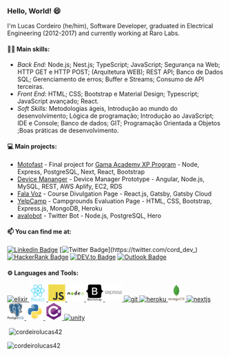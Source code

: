 ### Hello, World! 😄

I'm Lucas Cordeiro (he/him), Software Developer, graduated in Electrical Engineering (2012-2017) and currently working at Raro Labs. 

#### 👨‍💻 **Main skills:**
- *Back End:* Node.js; Nest.js; TypeScript; JavaScript; Segurança na Web; HTTP GET e HTTP POST; (Arquitetura WEB); REST API; Banco de Dados SQL; Gerenciamento de erros; Buffer e Streams; Consumo de API terceiras.
- *Front End:* HTML; CSS; Bootstrap e Material Design; Typescript; JavaScript avançado; React.
- *Soft Skills:* Metodologias ágeis, Introdução ao mundo do desenvolvimento; Lógica de programação; Introdução ao JavaScript; IDE e Console; Banco de dados; GIT; Programação Orientada a Objetos ;Boas práticas de desenvolvimento.

#### 💻 **Main projects:**
- [Motofast](https://motofast.vercel.app/) - Final project for [Gama Academy XP Program](https://www.gama.academy/gama-experience/desenvolvimento-full-stack) - Node, Express, PostgreSQL, Next, React, Bootstrap
- [Device Mananger]([https://device-manager.d2v1ztj78y6nty.amplifyapp.com](https://github.com/cordeirolucas42/device-manager)) - Device Manager Prototype - Angular, Node.js, MySQL, REST, AWS Aplify, EC2, RDS
- [Fala Voz](https://github.com/cordeirolucas42/fala-voz) - Course Divulgation Page - React.js, Gatsby, Gatsby Cloud
- [YelpCamp](https://github.com/cordeirolucas42/YelpCamp) - Campgrounds Evaluation Page - HTML, CSS, Bootstrap, Express.js, MongoDB, Heroku
- [avalobot](https://github.com/cordeirolucas42/avalovara-bot) - Twitter Bot - Node.js, PostgreSQL, Hero

#### 📫 **You can find me at:**

[![Linkedin Badge](https://img.shields.io/badge/-LinkedIn-blue?style=flat&logo=Linkedin&logoColor=white&link=https://www.linkedin.com/in/cordeirolucas42/)](https://www.linkedin.com/in/cordeirolucas42/)
[![Twitter Badge](https://img.shields.io/badge/-Twitter-1DA1F2?style=flat&logo=Twitter&logoColor=white&link=https://twitter.com/cord_dev_)](https://twitter.com/cord_dev_)
[![HackerRank Badge](https://img.shields.io/badge/-HackerRank-2EC866?style=flat&logo=HackerRank&logoColor=white&link=https://www.hackerrank.com/cordeirolucas42)](https://www.hackerrank.com/cordeirolucas42)
[![DEV.to Badge](https://img.shields.io/badge/-DEV.to-0A0A0A?style=flat&logo=dev.to&logoColor=white&link=https://dev.to/cordeirolucas42)](https://dev.to/cordeirolucas42)
[![Outlook Badge](https://img.shields.io/badge/-Outlook-267ACA?style=flat&logo=Microsoft-Outlook&logoColor=white&link=mailto:cordeirolucas42@hotmail.com)](mailto:cordeirolucas42@hotmail.com)

#### ⚙️ **Languages and Tools:**
<p align="left">
  <a href="https://elixir-lang.org" target="_blank"> <img src="https://www.vectorlogo.zone/logos/elixir-lang/elixir-lang-icon.svg" alt="elixir" width="40" height="40"/> </a>
  <a href="https://reactjs.org/" target="_blank"> <img src="https://raw.githubusercontent.com/devicons/devicon/master/icons/react/react-original-wordmark.svg" alt="react" width="40" height="40"/> </a>
  <a href="https://developer.mozilla.org/en-US/docs/Web/JavaScript" target="_blank"> <img src="https://raw.githubusercontent.com/devicons/devicon/master/icons/javascript/javascript-original.svg" alt="javascript" width="40" height="40"/> </a> 
  <a href="https://nodejs.org" target="_blank"> <img src="https://raw.githubusercontent.com/devicons/devicon/master/icons/nodejs/nodejs-original-wordmark.svg" alt="nodejs" width="40" height="40"/> </a>
 <a href="https://getbootstrap.com" target="_blank"> <img src="https://raw.githubusercontent.com/devicons/devicon/master/icons/bootstrap/bootstrap-plain-wordmark.svg" alt="bootstrap" width="40" height="40"/> </a>
<a href="https://expressjs.com" target="_blank"> <img src="https://raw.githubusercontent.com/devicons/devicon/master/icons/express/express-original-wordmark.svg" alt="express" width="40" height="40"/> </a>
  <a href="https://git-scm.com/" target="_blank"> <img src="https://www.vectorlogo.zone/logos/git-scm/git-scm-icon.svg" alt="git" width="40" height="40"/> </a>
  <a href="https://heroku.com" target="_blank"> <img src="https://www.vectorlogo.zone/logos/heroku/heroku-icon.svg" alt="heroku" width="40" height="40"/> </a>  
  <a href="https://www.mongodb.com/" target="_blank"> <img src="https://raw.githubusercontent.com/devicons/devicon/master/icons/mongodb/mongodb-original-wordmark.svg" alt="mongodb" width="40" height="40"/> </a>
  <a href="https://nextjs.org/" target="_blank"> <img src="https://cdn.worldvectorlogo.com/logos/nextjs-3.svg" alt="nextjs" width="40" height="40"/> </a>  
  <a href="https://www.postgresql.org" target="_blank"> <img src="https://raw.githubusercontent.com/devicons/devicon/master/icons/postgresql/postgresql-original-wordmark.svg" alt="postgresql" width="40" height="40"/> </a>
  <a href="https://www.python.org" target="_blank"> <img src="https://raw.githubusercontent.com/devicons/devicon/master/icons/python/python-original.svg" alt="python" width="40" height="40"/> </a>  
  <a href="https://www.w3schools.com/cs/" target="_blank"> <img src="https://raw.githubusercontent.com/devicons/devicon/master/icons/csharp/csharp-original.svg" alt="csharp" width="40" height="40"/> </a>
  <a href="https://unity.com/" target="_blank"> <img src="https://www.vectorlogo.zone/logos/unity3d/unity3d-icon.svg" alt="unity" width="40" height="40"/> </a>
</p>

<p>&nbsp;<img align="center" src="https://github-readme-stats.vercel.app/api?username=cordeirolucas42&show_icons=true&locale=en" alt="cordeirolucas42" /></p>

<p><img align="center" src="https://github-readme-streak-stats.herokuapp.com/?user=cordeirolucas42&" alt="cordeirolucas42" /></p>

